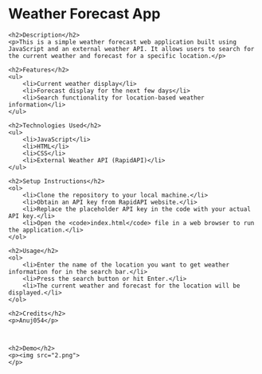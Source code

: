 <!DOCTYPE html>
<html lang="en">
<head>
    <meta charset="UTF-8">
    <meta name="viewport" content="width=device-width, initial-scale=1.0">
    <title>Weather Forecast App - README</title>
</head>
<body>
    <h1>Weather Forecast App</h1>

    <h2>Description</h2>
    <p>This is a simple weather forecast web application built using JavaScript and an external weather API. It allows users to search for the current weather and forecast for a specific location.</p>

    <h2>Features</h2>
    <ul>
        <li>Current weather display</li>
        <li>Forecast display for the next few days</li>
        <li>Search functionality for location-based weather information</li>
    </ul>

    <h2>Technologies Used</h2>
    <ul>
        <li>JavaScript</li>
        <li>HTML</li>
        <li>CSS</li>
        <li>External Weather API (RapidAPI)</li>
    </ul>

    <h2>Setup Instructions</h2>
    <ol>
        <li>Clone the repository to your local machine.</li>
        <li>Obtain an API key from RapidAPI website.</li>
        <li>Replace the placeholder API key in the code with your actual API key.</li>
        <li>Open the <code>index.html</code> file in a web browser to run the application.</li>
    </ol>

    <h2>Usage</h2>
    <ol>
        <li>Enter the name of the location you want to get weather information for in the search bar.</li>
        <li>Press the search button or hit Enter.</li>
        <li>The current weather and forecast for the location will be displayed.</li>
    </ol>

    <h2>Credits</h2>
    <p>Anuj054</p>

   

    <h2>Demo</h2>
    <p><img src="2.png">
    </p>
</body>
</html>
